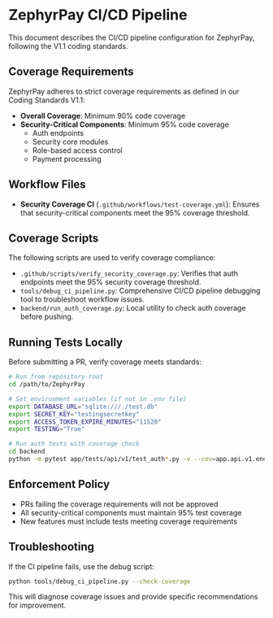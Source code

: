 # ZephyrPay CI/CD Pipeline

This document describes the CI/CD pipeline configuration for ZephyrPay, following the V1.1 coding standards.

## Coverage Requirements

ZephyrPay adheres to strict coverage requirements as defined in our Coding Standards V1.1:

- **Overall Coverage**: Minimum 90% code coverage
- **Security-Critical Components**: Minimum 95% code coverage
  - Auth endpoints
  - Security core modules
  - Role-based access control
  - Payment processing

## Workflow Files

- **Security Coverage CI** (`.github/workflows/test-coverage.yml`): Ensures that security-critical components meet the 95% coverage threshold.

## Coverage Scripts

The following scripts are used to verify coverage compliance:

- `.github/scripts/verify_security_coverage.py`: Verifies that auth endpoints meet the 95% security coverage threshold.
- `tools/debug_ci_pipeline.py`: Comprehensive CI/CD pipeline debugging tool to troubleshoot workflow issues.
- `backend/run_auth_coverage.py`: Local utility to check auth coverage before pushing.

## Running Tests Locally

Before submitting a PR, verify coverage meets standards:

```bash
# Run from repository root
cd /path/to/ZephyrPay

# Set environment variables (if not in .env file)
export DATABASE_URL="sqlite:///./test.db"
export SECRET_KEY="testingsecretkey"
export ACCESS_TOKEN_EXPIRE_MINUTES="11520"
export TESTING="True"

# Run auth tests with coverage check
cd backend
python -m pytest app/tests/api/v1/test_auth*.py -v --cov=app.api.v1.endpoints.auth --cov-report=term
```

## Enforcement Policy

- PRs failing the coverage requirements will not be approved
- All security-critical components must maintain 95% test coverage
- New features must include tests meeting coverage requirements

## Troubleshooting

If the CI pipeline fails, use the debug script:

```bash
python tools/debug_ci_pipeline.py --check-coverage
```

This will diagnose coverage issues and provide specific recommendations for improvement.
